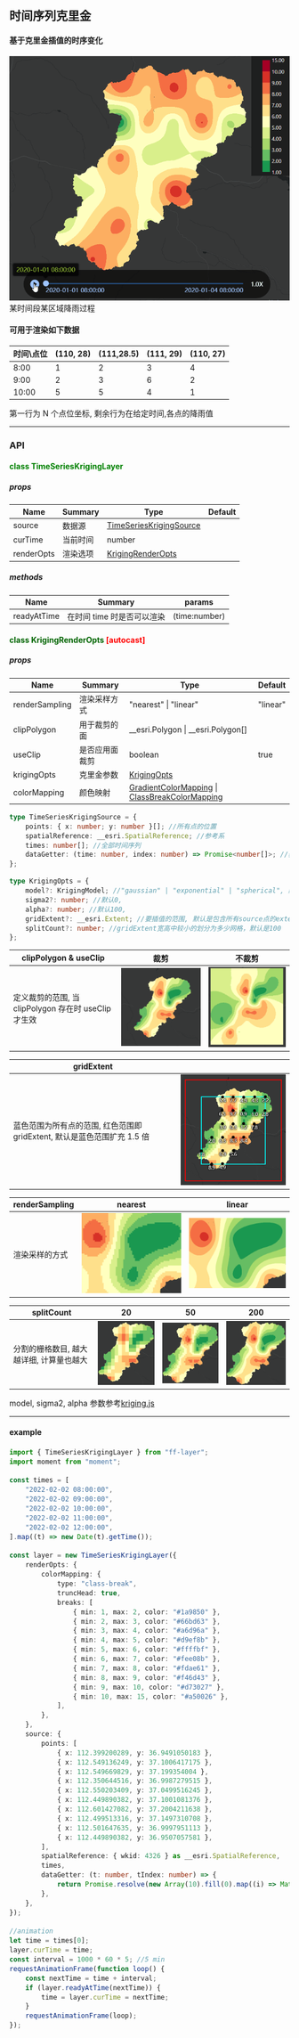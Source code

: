 ## 时间序列克里金

#### 基于克里金插值的时序变化

![](./kriging.gif)
某时间段某区域降雨过程

#### 可用于渲染如下数据 <br/>

| 时间\点位 | (110, 28) | (111,28.5) | (111, 29) | (110, 27) |
| --------- | --------- | ---------- | --------- | --------- |
| 8:00      | 1         | 2          | 3         | 4         |
| 9:00      | 2         | 3          | 6         | 2         |
| 10:00     | 5         | 5          | 4         | 1         |

第一行为 N 个点位坐标, 剩余行为在给定时间,各点的降雨值

---

### API

#### <font color=green>class TimeSeriesKrigingLayer</font>

##### props

| Name       | Summary  | Type                                                     | Default |
| ---------- | -------- | -------------------------------------------------------- | ------- |
| source     | 数据源   | [TimeSeriesKrigingSource](#type-TimeSeriesKrigingSource) |         |
| curTime    | 当前时间 | number                                                   |         |
| renderOpts | 渲染选项 | [KrigingRenderOpts](#type-KrigingRenderOpts)             |         |

##### methods

| Name        | Summary                    | params        |
| ----------- | -------------------------- | ------------- |
| readyAtTime | 在时间 time 时是否可以渲染 | (time:number) |

<a id='type-KrigingRenderOpts'></a>

#### <font color=#006400>class KrigingRenderOpts</font> <font color="red">[autocast]</font>

##### props

| Name           | Summary        | Type                                                                                                                                                 | Default  |
| -------------- | -------------- | ---------------------------------------------------------------------------------------------------------------------------------------------------- | -------- |
| renderSampling | 渲染采样方式   | "nearest" &#124; "linear"                                                                                                                            | "linear" |
| clipPolygon    | 用于裁剪的面   | \_\_esri.Polygon &#124; \_\_esri.Polygon[]                                                                                                           |          |
| useClip        | 是否应用面裁剪 | boolean                                                                                                                                              | true     |
| krigingOpts    | 克里金参数     | [KrigingOpts](#type-KrigingOpts)                                                                                                                     |          |
| colorMapping   | 颜色映射       | [GradientColorMapping](./color-mapping.md#type-GradientColorMapping) &#124; [ClassBreakColorMapping](./color-mapping.md#type-ClassBreakColorMapping) |          |

<a id='type-TimeSeriesKrigingSource'></a>

```typescript
type TimeSeriesKrigingSource = {
    points: { x: number; y: number }[]; //所有点的位置
    spatialReference: __esri.SpatialReference; //参考系
    times: number[]; //全部时间序列
    dataGetter: (time: number, index: number) => Promise<number[]>; //获取在给定时间,所有点对应的值
};
```

<a id='type-KrigingOpts'></a>

```typescript
type KrigingOpts = {
    model?: KrigingModel; //"gaussian" | "exponential" | "spherical", 默认"exponential"
    sigma2?: number; //默认0,
    alpha?: number; //默认100,
    gridExtent?: __esri.Extent; //要插值的范围, 默认是包含所有source点的extent扩充1.5倍
    splitCount?: number; //gridExtent宽高中较小的划分为多少网格，默认是100
};
```

| clipPolygon & useClip                                | 裁剪                               | 不裁剪                                   |
| ---------------------------------------------------- | ---------------------------------- | ---------------------------------------- |
| 定义裁剪的范围, 当 clipPolygon 存在时 useClip 才生效 | ![clip](./clip.png) | ![no-clip](./no-clip.png) |

| gridExtent                                                               |                                            |
| ------------------------------------------------------------------------ | ------------------------------------------ |
| 蓝色范围为所有点的范围, 红色范围即 gridExtent, 默认是蓝色范围扩充 1.5 倍 | ![gridExtent](./extent.png) |

| renderSampling | nearest                                  | linear                                 |
| -------------- | ---------------------------------------- | -------------------------------------- |
| 渲染采样的方式 | ![nearest](./nearest.png) | ![linear](./linear.png) |

| splitCount                               | 20                                   | 50                                   | 200                                    |
| ---------------------------------------- | ------------------------------------ | ------------------------------------ | -------------------------------------- |
| 分割的栅格数目, 越大越详细, 计算量也越大 | ![20](./split-20.png) | ![50](./split-50.png) | ![200](./split-200.png) |

model, sigma2, alpha 参数参考[kriging.js](#https://github.com/oeo4b/kriging.js)

---

#### example

```typescript
import { TimeSeriesKrigingLayer } from "ff-layer";
import moment from "moment";

const times = [
    "2022-02-02 08:00:00",
    "2022-02-02 09:00:00",
    "2022-02-02 10:00:00",
    "2022-02-02 11:00:00",
    "2022-02-02 12:00:00",
].map((t) => new Date(t).getTime());

const layer = new TimeSeriesKrigingLayer({
    renderOpts: {
        colorMapping: {
            type: "class-break",
            truncHead: true,
            breaks: [
                { min: 1, max: 2, color: "#1a9850" },
                { min: 2, max: 3, color: "#66bd63" },
                { min: 3, max: 4, color: "#a6d96a" },
                { min: 4, max: 5, color: "#d9ef8b" },
                { min: 5, max: 6, color: "#ffffbf" },
                { min: 6, max: 7, color: "#fee08b" },
                { min: 7, max: 8, color: "#fdae61" },
                { min: 8, max: 9, color: "#f46d43" },
                { min: 9, max: 10, color: "#d73027" },
                { min: 10, max: 15, color: "#a50026" },
            ],
        },
    },
    source: {
        points: [
            { x: 112.399200289, y: 36.9491050183 },
            { x: 112.549136249, y: 37.1006417175 },
            { x: 112.549669829, y: 37.199354004 },
            { x: 112.350644516, y: 36.9987279515 },
            { x: 112.550203409, y: 37.0499516245 },
            { x: 112.449890382, y: 37.1001081376 },
            { x: 112.601427082, y: 37.2004211638 },
            { x: 112.499513316, y: 37.1497310708 },
            { x: 112.501647635, y: 36.9997951113 },
            { x: 112.449890382, y: 36.9507057581 },
        ],
        spatialReference: { wkid: 4326 } as __esri.SpatialReference,
        times,
        dataGetter: (t: number, tIndex: number) => {
            return Promise.resolve(new Array(10).fill(0).map((i) => Math.random() * 15));
        },
    },
});

//animation
let time = times[0];
layer.curTime = time;
const interval = 1000 * 60 * 5; //5 min
requestAnimationFrame(function loop() {
    const nextTime = time + interval;
    if (layer.readyAtTime(nextTime)) {
        time = layer.curTime = nextTime;
    }
    requestAnimationFrame(loop);
});
```
